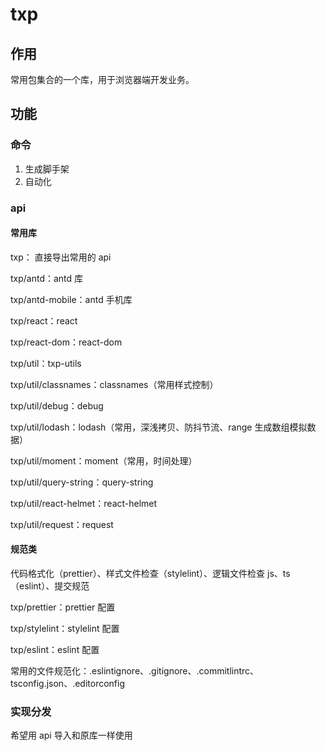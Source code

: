 # txp

## 作用

常用包集合的一个库，用于浏览器端开发业务。

## 功能

### 命令

1. 生成脚手架
2. 自动化

### api

#### 常用库

txp： 直接导出常用的 api

txp/antd：antd 库

txp/antd-mobile：antd 手机库

txp/react：react

txp/react-dom：react-dom

txp/util：txp-utils

txp/util/classnames：classnames（常用样式控制）

txp/util/debug：debug

txp/util/lodash：lodash（常用，深浅拷贝、防抖节流、range 生成数组模拟数据）

txp/util/moment：moment（常用，时间处理）

txp/util/query-string：query-string

txp/util/react-helmet：react-helmet

txp/util/request：request

#### 规范类

代码格式化（prettier）、样式文件检查（stylelint）、逻辑文件检查 js、ts（eslint）、提交规范

txp/prettier：prettier 配置

txp/stylelint：stylelint 配置

txp/eslint：eslint 配置

常用的文件规范化：.eslintignore、.gitignore、.commitlintrc、tsconfig.json、.editorconfig

### 实现分发

希望用 api 导入和原库一样使用
